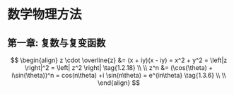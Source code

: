 # 数学物理方法

## 第一章: 复数与复变函数

$$
\begin{align}
z \cdot \overline{z} &= (x + iy)(x - iy) = x^2 + y^2 = \left|z \right|^2 = \left| z^2 \right| \tag{1.2.18}
\\ \\
z^n &= (\cos(\theta) + i\sin(\theta))^n = cos(n\theta) +i \sin(n\theta) = e^{in\theta} \tag{1.3.6} 
\\ \\
\end{align}
$$



